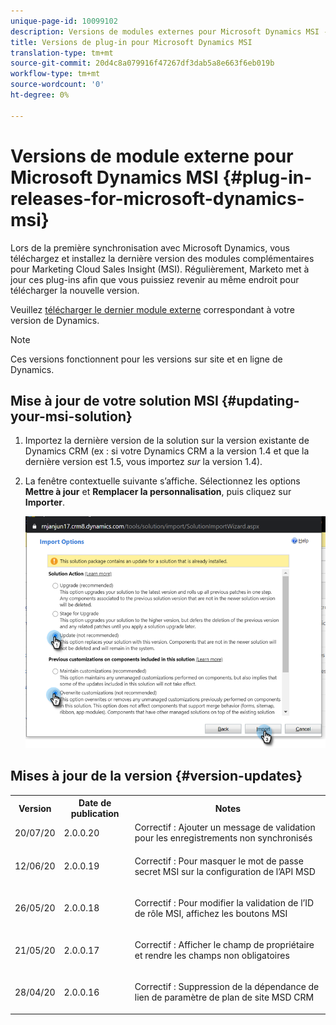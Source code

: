 ```yaml
---
unique-page-id: 10099102
description: Versions de modules externes pour Microsoft Dynamics MSI - Documentation sur le marketing - Documentation sur les produits
title: Versions de plug-in pour Microsoft Dynamics MSI
translation-type: tm+mt
source-git-commit: 20d4c8a079916f47267df3dab5a8e663f6eb019b
workflow-type: tm+mt
source-wordcount: '0'
ht-degree: 0%

---
```



# Versions de module externe pour Microsoft Dynamics MSI {#plug-in-releases-for-microsoft-dynamics-msi}

Lors de la première synchronisation avec Microsoft Dynamics, vous téléchargez et installez la dernière version des modules complémentaires pour Marketing Cloud Sales Insight (MSI). Régulièrement, Marketo met à jour ces plug-ins afin que vous puissiez revenir au même endroit pour télécharger la nouvelle version.

Veuillez [télécharger le dernier module externe](/help/marketo/product-docs/marketo-sales-insight/msi-for-microsoft-dynamics/installing/download-the-marketo-sales-insight-solution-for-microsoft-dynamics.md) correspondant à votre version de Dynamics.

>[!NOTE]
>
>Ces versions fonctionnent pour les versions sur site et en ligne de Dynamics.

## Mise à jour de votre solution MSI {#updating-your-msi-solution}

1. Importez la dernière version de la solution sur la version existante de Dynamics CRM (ex : si votre Dynamics CRM a la version 1.4 et que la dernière version est 1.5, vous importez _sur_ la version 1.4).
1. La fenêtre contextuelle suivante s’affiche. Sélectionnez les options **Mettre à jour** et **Remplacer la personnalisation**, puis cliquez sur **Importer**.

   ![](assets/one.png)

## Mises à jour de la version {#version-updates}

<table> 
 <colgroup> 
  <col> 
  <col> 
  <col> 
 </colgroup> 
 <tbody> 
  <tr> 
   <th colspan="1">Version</th> 
   <th colspan="1">Date de publication</th> 
   <th colspan="1">Notes</th> 
  </tr> 
  <tr> 
   <td colspan="1">20/07/20</td> 
   <td colspan="1">2.0.0.20</td> 
   <td colspan="1">Correctif : Ajouter un message de validation pour les enregistrements non synchronisés</td> 
  </tr> 
  <tr> 
   <td colspan="1">12/06/20</td> 
   <td colspan="1">2.0.0.19</td> 
   <td colspan="1"><p>Correctif : Pour masquer le mot de passe secret MSI sur la configuration de l’API MSD</p></td> 
  </tr> 
  <tr> 
   <td colspan="1">26/05/20</td> 
   <td colspan="1">2.0.0.18</td> 
   <td colspan="1"><p>Correctif : Pour modifier la validation de l’ID de rôle MSI, affichez les boutons MSI</p></td> 
  </tr> 
  <tr> 
   <td colspan="1">21/05/20</td> 
   <td colspan="1">2.0.0.17</td> 
   <td colspan="1"><p>Correctif : Afficher le champ de propriétaire et rendre les champs non obligatoires</p></td> 
  </tr> 
  <tr> 
   <td colspan="1">28/04/20</td> 
   <td colspan="1">2.0.0.16</td> 
   <td colspan="1"><p>Correctif : Suppression de la dépendance de lien de paramètre de plan de site MSD CRM</p></td> 
  </tr> 
 </tbody> 
</table>
